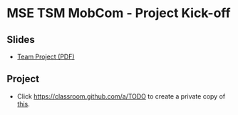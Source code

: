 # MSE TSM MobCom - Project Kick-off
## Slides
* [Team Project (PDF)](http://www.tamberg.org/mse/2020/hs/TSM_MobCom_TeamProject.pdf)

## Project
* Click https://classroom.github.com/a/TODO to create a private copy of [this](../../../../mse-tsm-mobcom-project/blob/master/README.md).

